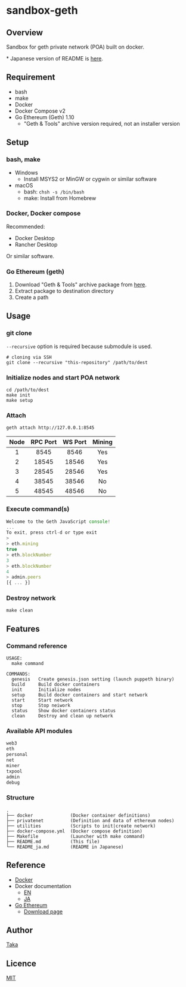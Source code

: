 # sandbox-geth

## Overview

Sandbox for geth private network (POA) built on docker.

\* Japanese version of README is [here](./README_ja.md).

## Requirement

- bash
- make
- Docker
- Docker Compose v2
- Go Ethereum (Geth) 1.10
  - "Geth & Tools" archive version required, not an installer version

## Setup

### bash, make

- Windows
  - Install MSYS2 or MinGW or cygwin or similar software
- macOS
  - bash: `chsh -s /bin/bash`
  - make: Install from Homebrew

### Docker, Docker compose

Recommended:
- Docker Desktop
- Rancher Desktop

Or similar software.

### Go Ethereum (geth)

1. Download "Geth & Tools" archive package from [here](https://geth.ethereum.org/downloads/).
2. Extract package to destination directory
3. Create a path

## Usage

### git clone

`--recursive` option is required because submodule is used.

```shell
# cloning via SSH
git clone --recursive "this-repository" /path/to/dest
```

### Initialize nodes and start POA network

```shell
cd /path/to/dest
make init
make setup
```

### Attach

```shell
geth attach http://127.0.0.1:8545
```

| Node | RPC Port | WS Port | Mining |
|:----:|:--------:|:-------:|:------:|
|  1   |   8545   |  8546   |  Yes   |
|  2   |  18545   |  18546  |  Yes   |
|  3   |  28545   |  28546  |  Yes   |
|  4   |  38545   |  38546  |   No   |
|  5   |  48545   |  48546  |   No   |

### Execute command(s)

```javascript
Welcome to the Geth JavaScript console!
...
To exit, press ctrl-d or type exit
>
> eth.mining
true
> eth.blockNumber
3
> eth.blockNumber
4
> admin.peers
[{ ... }]
```

### Destroy network

```shell
make clean
```

## Features

### Command reference

```shell
USAGE:
  make command

COMMANDS:
  genesis   Create genesis.json setting (launch puppeth binary)
  build     Build docker containers
  init      Initialize nodes
  setup     Build docker containers and start network
  start     Start network
  stop      Stop neiwork
  status    Show docker containers status
  clean     Destroy and clean up network
```

### Available API modules

```javascript
web3
eth
personal
net
miner
txpool
admin
debug
```

### Structure

```
.
├── docker              (Docker container definitions)
├── privatenet          (Definition and data of ethereum nodes)
├── utilities           (Scripts to init|create network)
├── docker-compose.yml  (Docker compose definition)
├── Makefile            (Launcher with make command)
├── README.md           (This file)
└── README_ja.md        (README in Japanese)
```

## Reference

- [Docker](https://www.docker.com/)
- Docker documentation
  - [EN](https://docs.docker.com/)
  - [JA](https://docs.docker.jp/)
- [Go Ethereum](https://geth.ethereum.org/)
  - [Download page](https://geth.ethereum.org/downloads/)

## Author

[Taka](https://github.com/taka-tactical/)

## Licence

[MIT](https://opensource.org/licenses/mit-license.php)
